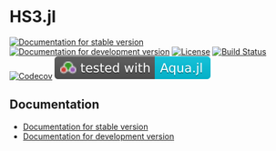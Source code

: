 # HS3.jl

[![Documentation for stable version](https://img.shields.io/badge/docs-stable-blue.svg)](https://RobinPelkner.github.io/HS3.jl/stable)
[![Documentation for development version](https://img.shields.io/badge/docs-dev-blue.svg)](https://RobinPelkner.github.io/HS3.jl/dev)
[![License](http://img.shields.io/badge/license-MIT-brightgreen.svg?style=flat)](LICENSE.md)
[![Build Status](https://github.com/RobinPelkner/HS3.jl/workflows/CI/badge.svg?branch=main)](https://github.com/RobinPelkner/HS3.jl/actions?query=workflow%3ACI)
[![Codecov](https://codecov.io/gh/RobinPelkner/HS3.jl/branch/main/graph/badge.svg)](https://codecov.io/gh/RobinPelkner/HS3.jl)
[![Aqua QA](https://raw.githubusercontent.com/JuliaTesting/Aqua.jl/master/badge.svg)](https://github.com/JuliaTesting/Aqua.jl)


## Documentation

* [Documentation for stable version](https://RobinPelkner.github.io/HS3.jl/stable)
* [Documentation for development version](https://RobinPelkner.github.io/HS3.jl/dev)
